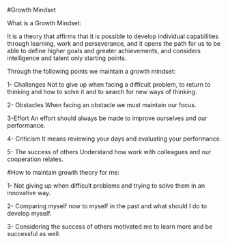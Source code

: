 #Growth Mindset

What is a  Growth Mindset:

It is a theory that affirms that it is possible to develop individual capabilities through learning, work and perseverance, and it opens the path for us to be able to define higher goals and greater achievements, and considers intelligence and talent only starting points.

Through the following points we maintain a growth mindset:

1- Challenges
Not to give up when facing a difficult problem, to return to thinking and how to solve it and to search for new ways of thinking.

2- Obstacles
When facing an obstacle we must maintain our focus.

3-Effort
An effort should always be made to improve ourselves and our performance.

4- Criticism
It means reviewing your days and evaluating your performance.

5- The success of others
Understand how work with colleagues and our cooperation relates.

#How to maintain growth theory for me:

1- Not giving up when difficult problems and trying to solve them in an innovative way.

2- Comparing myself now to myself in the past and what should I do to develop myself.

3- Considering the success of others motivated me to learn more and be successful as well.
